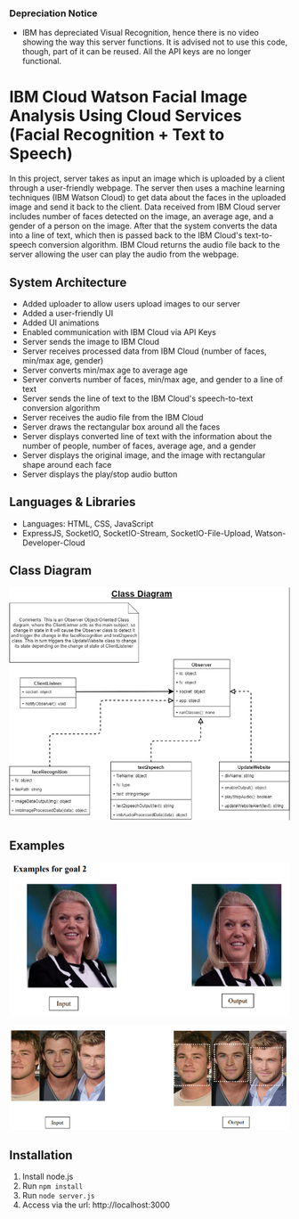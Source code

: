 ### Depreciation Notice

- IBM has depreciated Visual Recognition, hence there is no video showing the way
  this server functions. It is advised not to use this code, though, part of it can 
  be reused. All the API keys are no longer functional.

# IBM Cloud Watson Facial Image Analysis Using Cloud Services (Facial Recognition + Text to Speech)

In this project, server takes as input an image which is uploaded by a client through a user-friendly webpage. The server then uses a machine learning techniques (IBM Watson Cloud) to get data about the faces in the uploaded image and send it back to the client. Data received from IBM Cloud server includes number of faces detected on the image, an average age, and a gender of a person on the image. After that the system converts the data into a line of text, which then is passed back to the IBM Cloud's text-to-speech conversion algorithm. IBM Cloud returns the audio file back to the server allowing the user can play the audio from the webpage.

## System Architecture

- Added uploader to allow users upload images to our server
- Added a user-friendly UI
- Added UI animations
- Enabled communication with IBM Cloud via API Keys
- Server sends the image to IBM Cloud
- Server receives processed data from IBM Cloud (number of faces, min/max age, gender)
- Server converts min/max age to average age
- Server converts number of faces, min/max age, and gender to a line of text
- Server sends the line of text to the IBM Cloud's speech-to-text conversion algorithm
- Server receives the audio file from the IBM Cloud
- Server draws the rectangular box around all the faces
- Server displays converted line of text with the information about the number of people,  number of faces, average age, and a gender
- Server displays the original image, and the image with rectangular shape around each face
- Server displays the play/stop audio button

## Languages & Libraries

- Languages: HTML, CSS, JavaScript 
- ExpressJS, SocketIO, SocketIO-Stream, SocketIO-File-Upload, Watson-Developer-Cloud

## Class Diagram

![img.png](classDiagram.png)

## Examples 

![img.png](gitExamples/example1.png)

![img.png](gitExamples/example2.png)

## Installation

1. Install node.js
2. Run ```npm install```
3. Run ```node server.js```
4. Access via the url: http://localhost:3000

